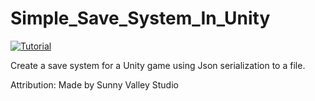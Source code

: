 # Simple_Save_System_In_Unity
[![Tutorial](http://img.youtube.com/vi/EZ-AaPgaL28/hqdefault.jpg)](https://youtu.be/EZ-AaPgaL28)

<p>  Create a save system for a Unity game using Json serialization to a file.


<p>Attribution:
Made by Sunny Valley Studio
